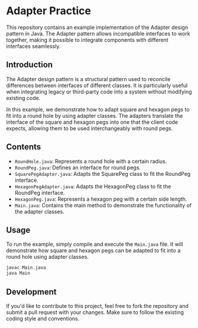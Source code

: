 # Adapter Practice

This repository contains an example implementation of the Adapter design pattern in Java. The Adapter pattern allows incompatible interfaces to work together, making it possible to integrate components with different interfaces seamlessly.

## Introduction

The Adapter design pattern is a structural pattern used to reconcile differences between interfaces of different classes. It is particularly useful when integrating legacy or third-party code into a system without modifying existing code. 

In this example, we demonstrate how to adapt square and hexagon pegs to fit into a round hole by using adapter classes. The adapters translate the interface of the square and hexagon pegs into one that the client code expects, allowing them to be used interchangeably with round pegs.

## Contents

- `RoundHole.java`: Represents a round hole with a certain radius.
- `RoundPeg.java`: Defines an interface for round pegs.
- `SquarePegAdapter.java`: Adapts the SquarePeg class to fit the RoundPeg interface.
- `HexagonPegAdapter.java`: Adapts the HexagonPeg class to fit the RoundPeg interface.
- `HexagonPeg.java`: Represents a hexagon peg with a certain side length.
- `Main.java`: Contains the main method to demonstrate the functionality of the adapter classes.

## Usage

To run the example, simply compile and execute the `Main.java` file. It will demonstrate how square and hexagon pegs can be adapted to fit into a round hole using adapter classes.

```bash
javac Main.java
java Main
```

## Development

If you'd like to contribute to this project, feel free to fork the repository and submit a pull request with your changes. Make sure to follow the existing coding style and conventions.

```
